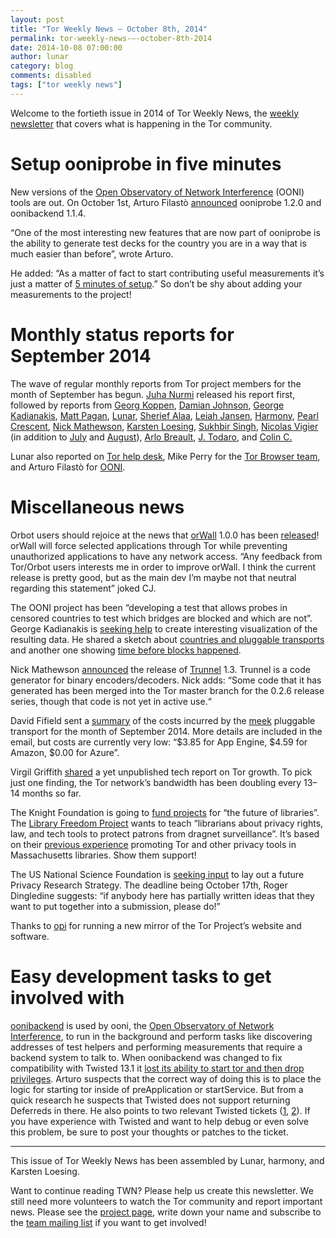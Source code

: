```yaml
---
layout: post
title: "Tor Weekly News — October 8th, 2014"
permalink: tor-weekly-news-—-october-8th-2014
date: 2014-10-08 07:00:00
author: lunar
category: blog
comments: disabled
tags: ["tor weekly news"]
---
```


Welcome to the fortieth issue in 2014 of Tor Weekly News, the [weekly newsletter](https://lists.torproject.org/cgi-bin/mailman/listinfo/tor-news) that covers what is happening in the Tor community.

Setup ooniprobe in five minutes
===============================

New versions of the [Open Observatory of Network Interference](https://ooni.torproject.org/) (OONI) tools are out. On October 1st, Arturo Filastò [announced](https://lists.torproject.org/pipermail/ooni-dev/2014-October/000171.html) ooniprobe 1.2.0 and oonibackend 1.1.4.

“One of the most interesting new features that are now part of ooniprobe is the ability to generate test decks for the country you are in a way that is much easier than before”, wrote Arturo.

He added: “As a matter of fact to start contributing useful measurements it’s just a matter of [5 minutes of setup](https://pypi.python.org/pypi/ooniprobe#ooni-in-5-minutes).” So don’t be shy about adding your measurements to the project!

Monthly status reports for September 2014
=========================================

The wave of regular monthly reports from Tor project members for the month of September has begun. [Juha Nurmi](https://lists.torproject.org/pipermail/tor-reports/2014-September/000652.html) released his report first, followed by reports from [Georg Koppen](https://lists.torproject.org/pipermail/tor-reports/2014-September/000653.html), [Damian Johnson](https://lists.torproject.org/pipermail/tor-reports/2014-September/000654.html), [George Kadianakis](https://lists.torproject.org/pipermail/tor-reports/2014-October/000655.html), [Matt Pagan](https://lists.torproject.org/pipermail/tor-reports/2014-October/000656.html), [Lunar](https://lists.torproject.org/pipermail/tor-reports/2014-October/000658.html), [Sherief Alaa](https://lists.torproject.org/pipermail/tor-reports/2014-October/000659.html), [Leiah Jansen](https://lists.torproject.org/pipermail/tor-reports/2014-October/000660.html), [Harmony](https://lists.torproject.org/pipermail/tor-reports/2014-October/000661.html), [Pearl Crescent](https://lists.torproject.org/pipermail/tor-reports/2014-October/000662.html), [Nick Mathewson](https://lists.torproject.org/pipermail/tor-reports/2014-October/000663.html), [Karsten Loesing](https://lists.torproject.org/pipermail/tor-reports/2014-October/000665.html), [Sukhbir Singh](https://lists.torproject.org/pipermail/tor-reports/2014-October/000666.html), [Nicolas Vigier](https://lists.torproject.org/pipermail/tor-reports/2014-October/000669.html) (in addition to [July](https://lists.torproject.org/pipermail/tor-reports/2014-October/000667.html) and [August](https://lists.torproject.org/pipermail/tor-reports/2014-October/000668.html)), [Arlo Breault](https://lists.torproject.org/pipermail/tor-reports/2014-October/000670.html), [J. Todaro](https://lists.torproject.org/pipermail/tor-reports/2014-October/000672.html), and [Colin C.](https://lists.torproject.org/pipermail/tor-reports/2014-October/000673.html)

Lunar also reported on [Tor help desk](https://lists.torproject.org/pipermail/tor-reports/2014-October/000657.html), Mike Perry for the [Tor Browser team](https://lists.torproject.org/pipermail/tor-reports/2014-October/000664.html), and Arturo Filastò for [OONI](https://lists.torproject.org/pipermail/tor-reports/2014-October/000671.html).

Miscellaneous news
==================

Orbot users should rejoice at the news that [orWall](https://orwall.org/) 1.0.0 has been [released](https://lists.torproject.org/pipermail/tor-talk/2014-October/035040.html)! orWall will force selected applications through Tor while preventing unauthorized applications to have any network access. “Any feedback from Tor/Orbot users interests me in order to improve orWall. I think the current release is pretty good, but as the main dev I’m maybe not that neutral regarding this statement” joked CJ.

The OONI project has been “developing a test that allows probes in censored countries to test which bridges are blocked and which are not”. George Kadianakis is [seeking help](https://lists.torproject.org/pipermail/tor-dev/2014-October/007585.html) to create interesting visualization of the resulting data. He shared a sketch about [countries and pluggable transports](https://people.torproject.org/~asn/bridget_vis/countries_pts.jpg) and another one showing [time before blocks happened](https://people.torproject.org/~asn/bridget_vis/tbb_blocked_timeline.jpg).

Nick Mathewson [announced](https://lists.torproject.org/pipermail/tor-dev/2014-October/007580.html) the release of [Trunnel](https://gitweb.torproject.org/trunnel.git) 1.3. Trunnel is a code generator for binary encoders/decoders. Nick adds: “Some code that it has generated has been merged into the Tor master branch for the 0.2.6 release series, though that code is not yet in active use.“

David Fifield sent a [summary](https://lists.torproject.org/pipermail/tor-dev/2014-October/007576.html) of the costs incurred by the [meek](https://trac.torproject.org/projects/tor/wiki/doc/meek) pluggable transport for the month of September 2014. More details are included in the email, but costs are currently very low: “$3.85 for App Engine, $4.59 for Amazon, $0.00 for Azure”.

Virgil Griffith [shared](https://lists.torproject.org/pipermail/tor-talk/2014-October/035076.html) a yet unpublished tech report on Tor growth. To pick just one finding, the Tor network’s bandwidth has been doubling every 13–14 months so far.

The Knight Foundation is going to [fund projects](https://www.newschallenge.org/challenge/libraries/brief.html) for “the future of libraries”. The [Library Freedom Project](https://www.newschallenge.org/challenge/libraries/submissions/the-library-freedom-project-bringing-privacy-education-and-digital-tools-to-local-communities-through-libraries) wants to teach “librarians about privacy rights, law, and tech tools to protect patrons from dragnet surveillance”. It’s based on their [previous experience](http://boingboing.net/2014/09/13/radical-librarianship-how-nin.html) promoting Tor and other privacy tools in Massachusetts libraries. Show them support!

The US National Science Foundation is [seeking input](https://lists.torproject.org/pipermail/tor-talk/2014-October/035059.html) to lay out a future Privacy Research Strategy. The deadline being October 17th, Roger Dingledine suggests: “if anybody here has partially written ideas that they want to put together into a submission, please do!”

Thanks to [opi](https://lists.torproject.org/pipermail/tor-mirrors/2014-October/000713.html) for running a new mirror of the Tor Project’s website and software.

Easy development tasks to get involved with
===========================================

[oonibackend](https://github.com/TheTorProject/ooni-backend) is used by ooni, the [Open Observatory of Network Interference](https://ooni.torproject.org/), to run in the background and perform tasks like discovering addresses of test helpers and performing measurements that require a backend system to talk to. When oonibackend was changed to fix compatibility with Twisted 13.1 it [lost its ability to start tor and then drop privileges](https://bugs.torproject.org/13116). Arturo suspects that the correct way of doing this is to place the logic for starting tor inside of preApplication or startService. But from a quick research he suspects that Twisted does not support returning Deferreds in there. He also points to two relevant Twisted tickets ([1](https://twistedmatrix.com/trac/ticket/5941), [2](https://twistedmatrix.com/trac/ticket/6813)). If you have experience with Twisted and want to help debug or even solve this problem, be sure to post your thoughts or patches to the ticket.

* * * * *

This issue of Tor Weekly News has been assembled by Lunar, harmony, and Karsten Loesing.

Want to continue reading TWN? Please help us create this newsletter. We still need more volunteers to watch the Tor community and report important news. Please see the [project page](https://trac.torproject.org/projects/tor/wiki/TorWeeklyNews), write down your name and subscribe to the [team mailing list](https://lists.torproject.org/cgi-bin/mailman/listinfo/news-team) if you want to get involved!

